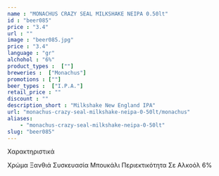 ```yaml
---
name : "MONACHUS CRAZY SEAL MILKSHAKE NEIPA 0.50lt"
id : "beer085"
price : "3.4"
url : ""
image : "beer085.jpg"
price : "3.4"
language : "gr"
alchohol : "6%"
product_types :  [""]
breweries :  ["Monachus"]
promotions : [""]
beer_types :  ["I.P.A."]
retail_price : ""
discount : ""
description_short : "Milkshake New England IPA"
url: "monachus-crazy-seal-milkshake-neipa-0-50lt/monachus"
aliases: 
    - "monachus-crazy-seal-milkshake-neipa-0-50lt"
slug: "beer085"
---
```


Χαρακτηριστικά

Χρώμα
Ξανθιά
Συσκευασία
Μπουκάλι
Περιεκτικότητα Σε Αλκοόλ
6%